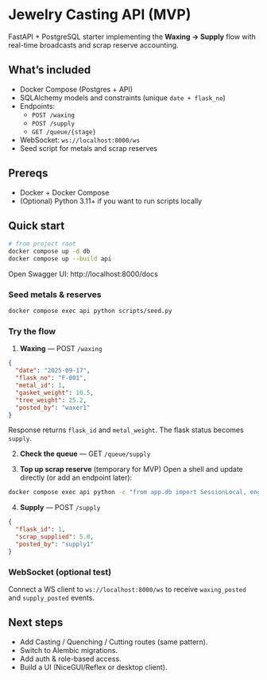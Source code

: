 # Jewelry Casting API (MVP)

FastAPI + PostgreSQL starter implementing the **Waxing → Supply** flow with real-time broadcasts and scrap reserve accounting.

## What’s included
- Docker Compose (Postgres + API)
- SQLAlchemy models and constraints (unique `date + flask_no`)
- Endpoints:
  - `POST /waxing`
  - `POST /supply`
  - `GET /queue/{stage}`
- WebSocket: `ws://localhost:8000/ws`
- Seed script for metals and scrap reserves

## Prereqs
- Docker + Docker Compose
- (Optional) Python 3.11+ if you want to run scripts locally

## Quick start
```bash
# from project root
docker compose up -d db
docker compose up --build api
```

Open Swagger UI: http://localhost:8000/docs

### Seed metals & reserves
```bash
docker compose exec api python scripts/seed.py
```

### Try the flow
1. **Waxing** — POST `/waxing`
```json
{
  "date": "2025-09-17",
  "flask_no": "F-001",
  "metal_id": 1,
  "gasket_weight": 10.5,
  "tree_weight": 25.2,
  "posted_by": "waxer1"
}
```
Response returns `flask_id` and `metal_weight`. The flask status becomes `supply`.

2. **Check the queue** — GET `/queue/supply`

3. **Top up scrap reserve** (temporary for MVP)
Open a shell and update directly (or add an endpoint later):
```bash
docker compose exec api python -c "from app.db import SessionLocal, engine, Base; from app.models import *; Base.metadata.create_all(bind=engine); s=SessionLocal(); r=s.query(ScrapReserve).filter_by(metal_id=1).first(); r.qty_on_hand=100; s.commit(); s.close(); print('added scrap');"
```

4. **Supply** — POST `/supply`
```json
{
  "flask_id": 1,
  "scrap_supplied": 5.0,
  "posted_by": "supply1"
}
```

### WebSocket (optional test)
Connect a WS client to `ws://localhost:8000/ws` to receive `waxing_posted` and `supply_posted` events.

## Next steps
- Add Casting / Quenching / Cutting routes (same pattern).
- Switch to Alembic migrations.
- Add auth & role-based access.
- Build a UI (NiceGUI/Reflex or desktop client).
